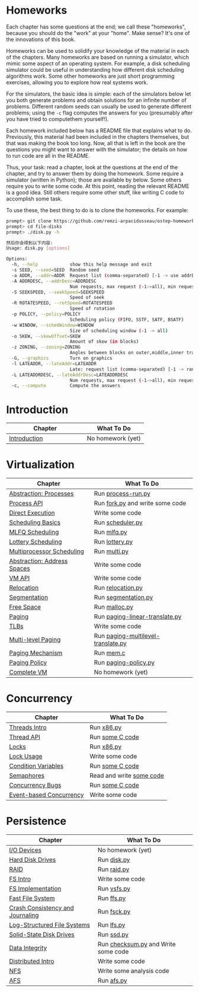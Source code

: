 # Homeworks

Each chapter has some questions at the end; we call these "homeworks", because you should do the "work" at your "home".
Make sense? It's one of the innovations of this book.

Homeworks can be used to solidify your knowledge of the material in each of the chapters.
Many homeworks are based on running a simulator, which mimic some aspect of an operating system.
For example, a disk scheduling simulator could be useful in understanding how different disk scheduling algorithms work.
Some other homeworks are just short programming exercises, allowing you to explore how real systems work.

For the simulators, the basic idea is simple: each of the simulators below let you both generate problems
and obtain solutions for an infinite number of problems. Different random seeds can usually be used to generate
different problems; using the `-c` flag computes the answers for you
(presumably after you have tried to computethem yourself!).

Each homework included below has a README file that explains what to do. Previously,
this material had been included in the chapters themselves, but that was making the book too long.
Now, all that is left in the book are the questions you might want to answer with the simulator;
the details on how to run code are all in the README.

Thus, your task: read a chapter, look at the questions at the end of the chapter,
and try to answer them by doing the homework. Some require a simulator (written in Python);
those are available by below. Some others require you to write some code. At this point, reading the
relevant README is a good idea. Still others require some other stuff, like writing C code to accomplish some task.

To use these, the best thing to do is to clone the homeworks. For example:

```sh
prompt> git clone https://github.com/remzi-arpacidusseau/ostep-homework/
prompt> cd file-disks
prompt> ./disk.py -h

然后你会得到以下内容:
Usage: disk.py [options]

Options:
  -h, --help            show this help message and exit
  -s SEED, --seed=SEED  Random seed
  -a ADDR, --addr=ADDR  Request list (comma-separated) [-1 -> use addrDesc]
  -A ADDRDESC, --addrDesc=ADDRDESC
                        Num requests, max request (-1->all), min request
  -S SEEKSPEED, --seekSpeed=SEEKSPEED
                        Speed of seek
  -R ROTATESPEED, --rotSpeed=ROTATESPEED
                        Speed of rotation
  -p POLICY, --policy=POLICY
                        Scheduling policy (FIFO, SSTF, SATF, BSATF)
  -w WINDOW, --schedWindow=WINDOW
                        Size of scheduling window (-1 -> all)
  -o SKEW, --skewOffset=SKEW
                        Amount of skew (in blocks)
  -z ZONING, --zoning=ZONING
                        Angles between blocks on outer,middle,inner tracks
  -G, --graphics        Turn on graphics
  -l LATEADDR, --lateAddr=LATEADDR
                        Late: request list (comma-separated) [-1 -> random]
  -L LATEADDRDESC, --lateAddrDesc=LATEADDRDESC
                        Num requests, max request (-1->all), min request
  -c, --compute         Compute the answers
```

# Introduction

Chapter | What To Do
--------|-----------
[Introduction](http://www.cs.wisc.edu/~remzi/OSTEP/intro.pdf) &nbsp; &nbsp; &nbsp; &nbsp; &nbsp; &nbsp; &nbsp; &nbsp; &nbsp; &nbsp; &nbsp; &nbsp; | No homework (yet)

# Virtualization

Chapter | What To Do
--------|-----------
[Abstraction: Processes](http://www.cs.wisc.edu/~remzi/OSTEP/cpu-intro.pdf) | Run [process-run.py](cpu-intro)
[Process API](http://www.cs.wisc.edu/~remzi/OSTEP/cpu-api.pdf) | Run [fork.py](cpu-api) and write some code
[Direct Execution](http://www.cs.wisc.edu/~remzi/OSTEP/cpu-mechanisms.pdf) | Write some code
[Scheduling Basics](http://www.cs.wisc.edu/~remzi/OSTEP/cpu-sched.pdf) | Run [scheduler.py](cpu-sched)
[MLFQ Scheduling](http://www.cs.wisc.edu/~remzi/OSTEP/cpu-sched-mlfq.pdf) | Run [mlfq.py](cpu-sched-mlfq)
[Lottery Scheduling](http://www.cs.wisc.edu/~remzi/OSTEP/cpu-sched-lottery.pdf) | Run [lottery.py](cpu-sched-lottery)
[Multiprocessor Scheduling](http://www.cs.wisc.edu/~remzi/OSTEP/cpu-sched-multi.pdf) | Run [multi.py](cpu-sched-multi)
[Abstraction: Address Spaces](http://www.cs.wisc.edu/~remzi/OSTEP/vm-intro.pdf) | Write some code
[VM API](http://www.cs.wisc.edu/~remzi/OSTEP/vm-api.pdf) | Write some code
[Relocation](http://www.cs.wisc.edu/~remzi/OSTEP/vm-mechanism.pdf) | Run [relocation.py](vm-mechanism)
[Segmentation](http://www.cs.wisc.edu/~remzi/OSTEP/vm-segmentation.pdf) | Run [segmentation.py](vm-segmentation)
[Free Space](http://www.cs.wisc.edu/~remzi/OSTEP/vm-freespace.pdf) | Run [malloc.py](vm-freespace)
[Paging](http://www.cs.wisc.edu/~remzi/OSTEP/vm-paging.pdf) | Run [paging-linear-translate.py](vm-paging)
[TLBs](http://www.cs.wisc.edu/~remzi/OSTEP/vm-tlbs.pdf) | Write some code
[Multi-level Paging](http://www.cs.wisc.edu/~remzi/OSTEP/vm-smalltables.pdf) | Run [paging-multilevel-translate.py](vm-smalltables)
[Paging Mechanism](http://www.cs.wisc.edu/~remzi/OSTEP/vm-beyondphys.pdf) | Run [mem.c](vm-beyondphys)
[Paging Policy](http://www.cs.wisc.edu/~remzi/OSTEP/vm-beyondphys-policy.pdf) | Run [paging-policy.py](vm-beyondphys-policy)
[Complete VM](http://www.cs.wisc.edu/~remzi/OSTEP/vm-complete.pdf) | No homework (yet)

# Concurrency

Chapter | What To Do
--------|-----------
[Threads Intro](http://www.cs.wisc.edu/~remzi/OSTEP/threads-intro.pdf) | Run [x86.py](threads-intro)
[Thread API](http://www.cs.wisc.edu/~remzi/OSTEP/threads-api.pdf) | Run [some C code](threads-api)
[Locks](http://www.cs.wisc.edu/~remzi/OSTEP/threads-locks.pdf) | Run [x86.py](threads-locks)
[Lock Usage](http://www.cs.wisc.edu/~remzi/OSTEP/threads-locks-usage.pdf) | Write some code
[Condition Variables](http://www.cs.wisc.edu/~remzi/OSTEP/threads-cv.pdf) | Run [some C code](threads-cv)
[Semaphores](http://www.cs.wisc.edu/~remzi/OSTEP/threads-sema.pdf) | Read and write [some code](threads-sema)
[Concurrency Bugs](http://www.cs.wisc.edu/~remzi/OSTEP/threads-bugs.pdf) | Run [some C code](threads-bugs)
[Event-based Concurrency](http://www.cs.wisc.edu/~remzi/OSTEP/threads-events.pdf) | Write some code

# Persistence

Chapter | What To Do
--------|-----------
[I/O Devices](http://www.cs.wisc.edu/~remzi/OSTEP/file-devices.pdf) | No homework (yet)
[Hard Disk Drives](http://www.cs.wisc.edu/~remzi/OSTEP/file-disks.pdf) | Run [disk.py](file-disks)
[RAID](http://www.cs.wisc.edu/~remzi/OSTEP/file-raid.pdf) | Run [raid.py](file-raid)
[FS Intro](http://www.cs.wisc.edu/~remzi/OSTEP/file-intro.pdf) | Write some code
[FS Implementation](http://www.cs.wisc.edu/~remzi/OSTEP/file-implementation.pdf) | Run [vsfs.py](file-implementation)
[Fast File System](http://www.cs.wisc.edu/~remzi/OSTEP/file-ffs.pdf) | Run [ffs.py](file-ffs)
[Crash Consistency and Journaling](http://www.cs.wisc.edu/~remzi/OSTEP/file-journaling.pdf) | Run [fsck.py](file-journaling)
[Log-Structured File Systems](http://www.cs.wisc.edu/~remzi/OSTEP/file-lfs.pdf) | Run [lfs.py](file-lfs)
[Solid-State Disk Drives](http://www.cs.wisc.edu/~remzi/OSTEP/file-ssd.pdf) | Run [ssd.py](file-ssd)
[Data Integrity](http://www.cs.wisc.edu/~remzi/OSTEP/file-integrity.pdf) | Run [checksum.py](file-integrity) and Write some code
[Distributed Intro](http://www.cs.wisc.edu/~remzi/OSTEP/dist-intro.pdf) | Write some code
[NFS](http://www.cs.wisc.edu/~remzi/OSTEP/dist-nfs.pdf) | Write some analysis code
[AFS](http://www.cs.wisc.edu/~remzi/OSTEP/dist-afs.pdf) | Run [afs.py](dist-afs)

